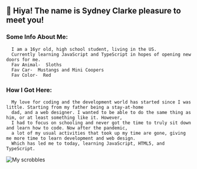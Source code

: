 ## 👋 Hiya! The name is Sydney Clarke pleasure to meet you! 
### Some Info About Me:	
      I am a 16yr old, high school student, living in the US. 
      Currently learning JavaScript and TypeScript in hopes of opening new doors for me.
      Fav Animal-  Sloths
      Fav Car-  Mustangs and Mini Coopers
      Fav Color-  Red
### How I Got Here:
      My love for coding and the development world has started since I was little. Starting from my father being a stay-at-home 
      dad, and a web designer. I wanted to be able to do the same thing as him, or at least something like it. However, 
      I had to focus on schooling and never got the time to truly sit down and learn how to code. Now after the pandemic, 
      a lot of my usual activities that took up my time are gone, giving me more time to learn development and web design.
      Which has led me to today, learning JavaScript, HTML5, and TypeScript.
![My scrobbles](https://lastfm-recently-played.vercel.app/api?user=Sccs_boo)
